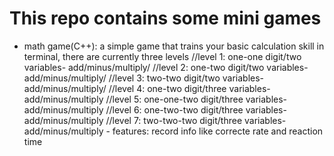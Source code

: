 # This repo contains some mini games
- math game(C++): a simple game that trains your basic calculation skill in terminal, there are currently three levels
        //level 1: one-one digit/two variables- add/minus/multiply/
        //level 2: one-two digit/two variables- add/minus/multiply/
        //level 3: two-two digit/two variables- add/minus/multiply/
        //level 4: one-two digit/three variables- add/minus/multiply
        //level 5: one-one-two digit/three variables- add/minus/multiply
        //level 6: one-two-two digit/three variables- add/minus/multiply
        //level 7: two-two-two digit/three variables- add/minus/multiply
        - features: record info like correcte rate and reaction time
